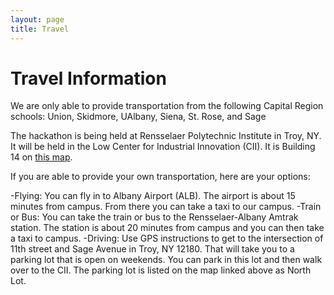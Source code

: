 ```yaml
---
layout: page
title: Travel 
---
```


# Travel Information

We are only able to provide transportation from the following Capital Region schools: Union, Skidmore, UAlbany, Siena, St. Rose, and Sage

The hackathon is being held at Rensselaer Polytechnic Institute in Troy, NY.  It will be held in the Low Center for Industrial Innovation (CII).  It is Building 14 on [this map](http://rpi.edu/tour/zoomify/). 

If you are able to provide your own transportation, here are your options:

-Flying: You can fly in to Albany Airport (ALB).  The airport is about 15 minutes from campus.  From there you can take a taxi to our campus.
-Train or Bus: You can take the train or bus to the Rensselaer-Albany Amtrak station.  The station is about 20 minutes from campus and you can then take a taxi to campus. 
-Driving: Use GPS instructions to get to the intersection of 11th street and Sage Avenue in Troy, NY 12180.  That will take you to a parking lot that is open on weekends.  You can park in this lot and then walk over to the CII.  The parking lot is listed on the map linked above as North Lot.
